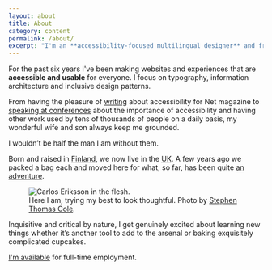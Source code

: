 ```yaml
---
layout: about
title: About
category: content
permalink: /about/
excerpt: "I'm an **accessibility-focused multilingual designer** and frontend developer who knows that inclusive design can exist in the heart of form and function, without compromising either. "
---
```

For the past six years I've been making websites and experiences that are **accessible and usable** for everyone. I focus on typography, information architecture and inclusive design patterns.

From having the pleasure of [writing][writing] about accessibility for Net magazine to [speaking at conferences][speaking] about the importance of accessibility and having other work used by tens of thousands of people on a daily basis, my wonderful wife and son always keep me grounded.

I wouldn’t be half the man I am without them.

Born and raised in [Finland][vasa], we now live in the <abbr title="United Kingdom" class="small-caps">UK</abbr>. A few years ago we packed a bag each and moved here for what, so far, has been quite [an adventure][adventure].

<figure>
  <img class="js-lazy-load" data-original="/assets/img/carlos-eriksson.jpg" alt="Carlos Eriksson in the flesh.">
  <figcaption>Here I am, trying my best to look thoughtful. Photo by <a href="http://stephenthomascole.com/">Stephen Thomas Cole</a>.</figcaption>
</figure>

Inquisitive and critical by nature, I get genuinely excited about learning new things whether it&rsquo;s another tool to add to the arsenal or baking exquisitely complicated cupcakes.

<a href="mailto:carlos.n.design@gmail.com?subject=Employment%20opportunity">I'm available</a> for full-time employment.

[writing]: /writing
[speaking]: /speaking
[adventure]: /blog/immigrant-or-expatriate
[vasa]: https://www.google.co.uk/maps/place/Vaasa,+Finland/@63.0648693,21.4493847,10z/data=!3m1!4b1!4m2!3m1!1s0x467d603e623ab243:0x1e1d7faa61aa800e